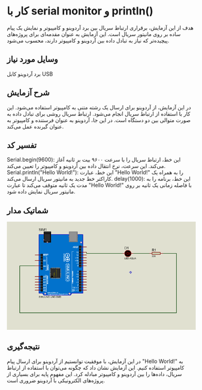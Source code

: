 # کار با serial monitor و println()

هدف از این آزمایش، برقراری ارتباط سریال بین برد آردوینو و کامپیوتر و نمایش یک پیام ساده بر روی مانیتور سریال است. این آزمایش به عنوان مقدمه‌ای برای پروژه‌های پیچیده‌تر که نیاز به تبادل داده بین آردوینو و کامپیوتر دارند، محسوب می‌شود.

## وسایل مورد نیاز
برد آردوینو
کابل USB

## شرح آزمایش
در این آزمایش، از آردوینو برای ارسال یک رشته متنی به کامپیوتر استفاده می‌شود. این کار با استفاده از ارتباط سریال انجام می‌شود. ارتباط سریال روشی برای تبادل داده به صورت متوالی بین دو دستگاه است. در این جا، آردوینو به عنوان فرستنده و کامپیوتر به عنوان گیرنده عمل می‌کند.

## تفسیر کد
Serial.begin(9600): این خط، ارتباط سریال را با سرعت ۹۶۰۰ بیت بر ثانیه آغاز می‌کند. این سرعت، نرخ انتقال داده بین آردوینو و کامپیوتر را تعیین می‌کند.
Serial.println("Hello World!"): این خط، عبارت "Hello World!" را به همراه یک کاراکتر خط جدید به مانیتور سریال ارسال می‌کند.
delay(1000): این خط، برنامه را به مدت یک ثانیه متوقف می‌کند تا عبارت "Hello World!" با فاصله زمانی یک ثانیه بر روی مانیتور سریال نمایش داده شود.

## شماتیک مدار
![توضیح تصویر](https://github.com/vahidseyyedi/microProcessor/blob/main/02%20Laboratory/img/map%202.png)

## نتیجه‌گیری
در این آزمایش، با موفقیت توانستیم از آردوینو برای ارسال پیام "Hello World!" به کامپیوتر استفاده کنیم. این آزمایش نشان داد که چگونه می‌توان با استفاده از ارتباط سریال، داده‌ها را بین آردوینو و کامپیوتر مبادله کرد. این مفهوم پایه برای بسیاری از پروژه‌های الکترونیکی با آردوینو ضروری است.
